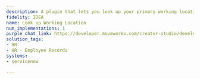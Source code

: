 ```yaml
---
description: A plugin that lets you look up your primary working location.
fidelity: IDEA
name: Look up Working Location
num_implementations: 1
purple_chat_link: https://developer.moveworks.com/creator-studio/developer-tools/purple-chat?purple_chat_v1=%7B%22settings%22%3A%7B%22colorStyle%22%3A%22LIGHT%22%2C%22startTime%22%3A%2211%3A43+AM%22%2C%22defaultPerson%22%3A%22GWEN%22%2C%22editable%22%3Atrue%7D%2C%22messages%22%3A%5B%7B%22from%22%3A%22USER%22%2C%22text%22%3A%22What%27s+my+primary+working+location%3F%22%7D%2C%7B%22from%22%3A%22ANNOTATION%22%2C%22text%22%3A%22%3Cp%3E%E2%9C%85+Working+on+%3Cb%3EMy+Primary+Working+Location%3C%2Fb%3E%3Cbr%3E%E2%8F%B3+Calling+Plugin+%3Cb%3ELookup+Working+Location%3C%2Fb%3E%3C%2Fp%3E%22%7D%2C%7B%22from%22%3A%22BOT%22%2C%22text%22%3A%22%3Cp%3EYour+primary+working+location+is%3A%3Cbr%3E%3Cb%3ELocation+Name%3A%3C%2Fb%3E+234+-+Hyderabad+-+Office+%3Cbr%3E%3Cb%3ECity%3A%3C%2Fb%3E+HYDERABAD%3Cbr%3E%3Cb%3ECountry%3A%3C%2Fb%3E+IN%3C%2Fp%3E%22%7D%5D%7D
solution_tags:
- HR
- HR - Employee Records
systems:
- servicenow

---
```


